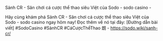 Sảnh CR - Sân chơi cá cược thể thao siêu Việt của Sodo - sodo casino - 

Hãy cùng khám phá Sảnh CR - Sân chơi cá cược thể thao siêu Việt của Sodo - sodo casino ngay hôm nay! Đọc thêm về nó tại đây: [Đường dẫn bài viết] #SodoCasino #SảnhCR #CáCượcThểThao 朗 - https://sodo.wiki/sanh-cr/
